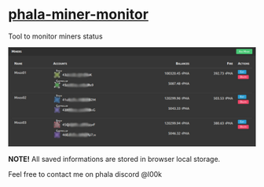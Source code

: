 # [phala-miner-monitor](https://phala-miner-monitor2.100k.dev/)
Tool to monitor miners status

![Preview](preview.jpg)

**NOTE!**
All saved informations are stored in browser local storage.

Feel free to contact me on phala discord @l00k
